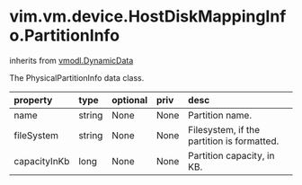 vim.vm.device.HostDiskMappingInfo.PartitionInfo
===============================================
inherits from [vmodl.DynamicData](docs/vmodl.DynamicData.md)


The PhysicalPartitionInfo data class.

| property | type | optional | priv | desc |
|:---------|:-----|:---------|:-----|:-----|
| name | string | None | None | Partition name. |
| fileSystem | string | None | None | Filesystem, if the partition is formatted. |
| capacityInKb | long | None | None | Partition capacity, in KB. |


